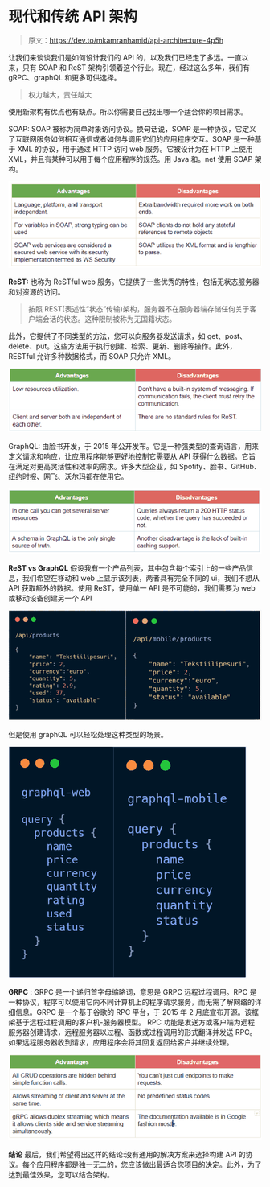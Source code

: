 # 现代和传统 API 架构

> 原文：<https://dev.to/mkamranhamid/api-architecture-4p5h>

让我们来谈谈我们是如何设计我们的 API 的，以及我们已经走了多远。一直以来，只有 SOAP 和 ReST 架构引领着这个行业。现在，经过这么多年，我们有 gRPC、graphQL 和更多可供选择。

> 权力越大，责任越大

使用新架构有优点也有缺点。所以你需要自己找出哪一个适合你的项目需求。

SOAP:
SOAP 被称为简单对象访问协议。换句话说，SOAP 是一种协议，它定义了互联网服务如何相互通信或者如何与调用它们的应用程序交互。SOAP 是一种基于 XML 的协议，用于通过 HTTP 访问 web 服务。它被设计为在 HTTP 上使用 XML，并且有某种可以用于每个应用程序的规范。用 Java 和。net 使用 SOAP 架构。

[![Advantages and disadvantages of using SOAP architecture](img/bf9ead6a32687ff96aaac173fc2d745e.png)](https://res.cloudinary.com/practicaldev/image/fetch/s--DQX5fncN--/c_limit%2Cf_auto%2Cfl_progressive%2Cq_auto%2Cw_880/https://lh4.googleusercontent.com/SDQO6AJaSBP-Z8BbrrUbhRa8Tlaaj1OfLqvSosrPgE_Fo3IhEtZpkLMAZmtm3zYTCMdWDlzNt5ImSg%3Dw1366-h657)

**ReST:**
也称为 ReSTful web 服务。它提供了一些优秀的特性，包括无状态服务器和对资源的访问。

> 按照 REST(表述性“状态”传输)架构，服务器不在服务器端存储任何关于客户端会话的状态。这种限制被称为无国籍状态。

此外，它提供了不同类型的方法，您可以向服务器发送请求，如 get、post、delete、put。这些方法用于执行创建、检索、更新、删除等操作。此外，RESTful 允许多种数据格式，而 SOAP 只允许 XML。

[![Advantages and disadvantages of using ReST architecture](img/c337b575d116b901c2e229710448ea43.png)](https://res.cloudinary.com/practicaldev/image/fetch/s--gESssNLG--/c_limit%2Cf_auto%2Cfl_progressive%2Cq_auto%2Cw_880/https://lh6.googleusercontent.com/b-QteMYBOgofx0fUDgygIXfYmP_HgB_82xUFNMgjWv7duENbdXML_IHg8AtIyYbP9nK9fROU7gP45A%3Dw1366-h657)

GraphQL:
由脸书开发，于 2015 年公开发布。它是一种强类型的查询语言，用来定义请求和响应，让应用程序能够更好地控制它需要从 API 获得什么数据。它旨在满足对更高灵活性和效率的需求。许多大型企业，如 Spotify、脸书、GitHub、纽约时报、网飞、沃尔玛都在使用它。

[![Advantages and disadvantages of using GraphQL architecture](img/66ed876c41c7971f28fdb8f7dcc7cac5.png)](https://res.cloudinary.com/practicaldev/image/fetch/s--X3l0Ug5O--/c_limit%2Cf_auto%2Cfl_progressive%2Cq_auto%2Cw_880/https://lh5.googleusercontent.com/d4ktkca8hFwHoayD-H-HWm9ykY3KBZbUjoLCBC9DuGAOBXlan79ILqqk-TCgbY9j4E7MFGXAuiSKsQ%3Dw1366-h657)

**ReST vs GraphQL**
假设我有一个产品列表，其中包含每个索引上的一些产品信息，我们希望在移动和 web 上显示该列表，两者具有完全不同的 ui，我们不想从 API 获取额外的数据。使用 ReST，使用单一 API 是不可能的，我们需要为 web 或移动设备创建另一个 API

[![ReSt Web vs Mobile](img/b5ca7bcd431a5c939d6eba922099c632.png)](https://res.cloudinary.com/practicaldev/image/fetch/s--1vhDUZmL--/c_limit%2Cf_auto%2Cfl_progressive%2Cq_auto%2Cw_880/https://lh3.googleusercontent.com/WHSl0dOLYBxMFP0ECRpoG5Mntn3pGx-l1vndoe6xUrfg6wDBdzRflb1Aaxp408mNGpVyx4-MjywUkw%3Dw1366-h657)

但是使用 graphQL 可以轻松处理这种类型的场景。

[![graphQL Web vs Mobile](img/f609345446b57e8dbac43e02ee54c0db.png)](https://res.cloudinary.com/practicaldev/image/fetch/s--vMv0wWZE--/c_limit%2Cf_auto%2Cfl_progressive%2Cq_auto%2Cw_880/https://lh3.googleusercontent.com/8vpFB-lqjJTgsLpe4L9qV8JB_yaBypvjIMiGOdhb0iChAOAU4h5uw1vjf1GfuUlfHslW6LG0KeqMpw%3Dw1366-h657)

**GRPC** :
GRPC 是一个递归首字母缩略词，意思是 GRPC 远程过程调用。RPC 是一种协议，程序可以使用它向不同计算机上的程序请求服务，而无需了解网络的详细信息。GRPC 是一个基于谷歌的 RPC 平台，于 2015 年 2 月底宣布开源。该框架基于远程过程调用的客户机-服务器模型。
RPC 功能是发送方或客户端为远程服务器创建请求，远程服务器以过程、函数或过程调用的形式翻译并发送 RPC。如果远程服务器收到请求，应用程序会将其回复返回给客户并继续处理。

[![Advantages and disadvantages of using GRPC architecture](img/441bf1e30ac1e1fe826386e2e98ac915.png)](https://res.cloudinary.com/practicaldev/image/fetch/s--tUuUcVru--/c_limit%2Cf_auto%2Cfl_progressive%2Cq_auto%2Cw_880/https://lh4.googleusercontent.com/JgMjXcclx6ufsZgpuGboWG_MMn5AB1avJBmeb7W0zUc7_SQswggivMxucqLW3Q3mazkLIXQNXNK0nA%3Dw1366-h657)

**结论**
最后，我们希望得出这样的结论:没有通用的解决方案来选择构建 API 的协议。每个应用程序都是独一无二的，您应该做出最适合您项目的决定。此外，为了达到最佳效果，您可以结合架构。